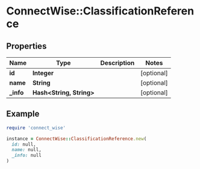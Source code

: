 # ConnectWise::ClassificationReference

## Properties

| Name | Type | Description | Notes |
| ---- | ---- | ----------- | ----- |
| **id** | **Integer** |  | [optional] |
| **name** | **String** |  | [optional] |
| **_info** | **Hash&lt;String, String&gt;** |  | [optional] |

## Example

```ruby
require 'connect_wise'

instance = ConnectWise::ClassificationReference.new(
  id: null,
  name: null,
  _info: null
)
```

